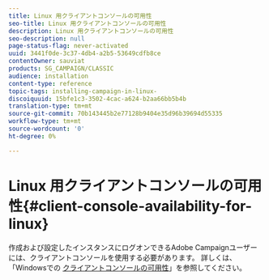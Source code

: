 ```yaml
---
title: Linux 用クライアントコンソールの可用性
seo-title: Linux 用クライアントコンソールの可用性
description: Linux 用クライアントコンソールの可用性
seo-description: null
page-status-flag: never-activated
uuid: 3441f0de-3c37-4db4-a2b5-53649cdfb8ce
contentOwner: sauviat
products: SG_CAMPAIGN/CLASSIC
audience: installation
content-type: reference
topic-tags: installing-campaign-in-linux-
discoiquuid: 15bfe1c3-3502-4cac-a624-b2aa66bb5b4b
translation-type: tm+mt
source-git-commit: 70b143445b2e77128b9404e35d96b39694d55335
workflow-type: tm+mt
source-wordcount: '0'
ht-degree: 0%

---
```



# Linux 用クライアントコンソールの可用性{#client-console-availability-for-linux}

作成および設定したインスタンスにログオンできるAdobe Campaignユーザーには、クライアントコンソールを使用する必要があります。 詳しくは、「Windowsでの [クライアントコンソールの可用性](../../installation/using/client-console-availability-for-windows.md)」を参照してください。
